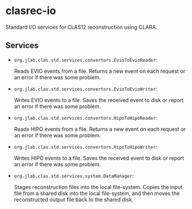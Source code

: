 # clasrec-io

Standard I/O services for CLAS12 reconstruction using CLARA.

## Services

-   `org.jlab.clas.std.services.convertors.EvioToEvioReader`:

    Reads EVIO events from a file.
    Returns a new event on each request or an error if there was some problem.

-   `org.jlab.clas.std.services.convertors.EvioToEvioWriter`:

    Writes EVIO events to a file.
    Saves the received event to disk or report an error if there was some
    problem.

-   `org.jlab.clas.std.services.convertors.HipoToHipoReader`:

    Reads HIPO events from a file.
    Returns a new event on each request or an error if there was some problem.

-   `org.jlab.clas.std.services.convertors.HipoToHipoWriter`:

    Writes HIPO events to a file.
    Saves the received event to disk or report an error if there was some
    problem.

-   `org.jlab.clas.std.services.system.DataManager`:

    Stages reconstruction files into the local file-system.
    Copies the input file from a shared disk into the local file-system,
    and then moves the reconstructed output file back to the shared disk.

